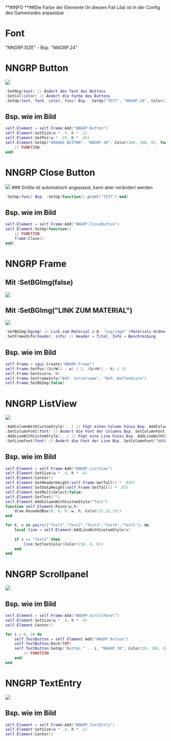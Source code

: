**#INFO
**##Die Farbe der Elemente (In diesem Fall Lila) ist in der Config des Gamemodes anpassbar

# Font
"NNGRP.SIZE" - Bsp. "NNGRP.24"

# NNGRP Button
<img src="https://raw.githubusercontent.com/NupsNils/nngrp_guides/main/ui_elements/imgs/nngrp_button.png">

```LUA
:SetMsg(text) // Ändert den Text des Buttons
:SetCol(color) // Ändert die Farbe des Buttons
:SetUp(text, font, color, func) Bsp. :SetUp("TEST", "NNGRP.24", Color(255, 0, 0), function() print("TEST") end)
```
## Bsp. wie im Bild
```LUA
self.Element = self.Frame:Add("NNGRP.Button")
self.Element:SetSize(w * .5, h * .1)
self.Element:SetPos(w * .25, h * .45)
self.Element:SetUp("ORANGE BUTTON", "NNGRP.30", Color(200, 100, 0), function()
    // FUNKTION
end)
```

# NNGRP Close Button
<img src="https://raw.githubusercontent.com/NupsNils/nngrp_guides/main/ui_elements/imgs/nngrp_closebutton.png">
### Größe ist automatisch angepasst, kann aber verändert werden

```LUA
:SetUp(func) Bsp. :SetUp(function() print("TEST") end)
```
## Bsp. wie im Bild
```LUA
self.Element = self.Frame:Add("NNGRP.CloseButton")
self.Element:SetUp(function()
    // FUNKTION
    frame:Close()
end)
```

# NNGRP Frame
## Mit :SetBGImg(false)
<img src="https://raw.githubusercontent.com/NupsNils/nngrp_guides/main/ui_elements/imgs/nngrp_frame_false.png">

## Mit :SetBGImg("LINK ZUM MATERIAL")
<img src="https://raw.githubusercontent.com/NupsNils/nngrp_guides/main/ui_elements/imgs/nngrp_frame_true.png">

```LUA
:SetBGImg(bgimg) // Link zum Material z.B. "nng/img4" (Materials Ordner bei Addons)
:SetFrameInfo(header, info) // Header = Titel, Info = Beschreibung
```
## Bsp. wie im Bild
```LUA
self.Frame = vgui.Create("NNGRP.Frame")
self.Frame:SetPos((ScrW() - w) / 2, (ScrH() - h) / 2)
self.Frame:SetSize(w, h)
self.Frame:SetFrameInfo("BSP. Servername", "BSP. Waffenkiste")
self.Frame:SetBGImg(false)
```

# NNGRP ListView
<img src="https://raw.githubusercontent.com/NupsNils/nngrp_guides/main/ui_elements/imgs/nngrp_listview.png">

```LUA
:AddColumnWithCustomStyle(...) // Fügt einen Column hinzu Bsp. AddColumnWithCustomStyle("Test")
:SetColumnFont(font) // Ändert die Font der Columns Bsp. SetColumnFont("NNGRP.50")
:AddLineWithCustomStyle(...) // Fügt eine Line hinzu Bsp. AddLineWithCustomStyle("Test")
:SetLineFont(font) // Ändert die Font der Line Bsp. SetColumnFont("NNGRP.50")
```
## Bsp. wie im Bild
```LUA
self.Element = self.Frame:Add("NNGRP.ListView")
self.Element:SetSize(w * .4, h * .4)
self.Element:Center()
self.Element:SetHeaderHeight(self.Frame:GetTall() * .035)
self.Element:SetDataHeight(self.Frame:GetTall() * .03)
self.Element:SetMultiSelect(false)
self.Element:SetText("")
self.Element:AddColumnWithCustomStyle("Test")
function self.Element:Paint(w,h)
    draw.RoundedBox(0, 0, 0, w, h, Color(25,25,25))
end

for k, v in pairs({"Test1","Test2","Test3","Test4","Test5"}) do
    local line = self.Element:AddLineWithCustomStyle(v)
        
    if v == "Test2" then
        line:SetTextColor(Color(150, 0, 0))
    end
end
```

# NNGRP Scrollpanel
<img src="https://raw.githubusercontent.com/NupsNils/nngrp_guides/main/ui_elements/imgs/nngrp_scrollpanel.png">

## Bsp. wie im Bild
```LUA
self.Element = self.Frame:Add("NNGRP.ScrollPanel")
self.Element:SetSize(w * .4, h * .4)
self.Element:Center()

for i = 0, 20 do
    self.TestButton = self.Element:Add("NNGRP.Button")
    self.TestButton:Dock(TOP)
    self.TestButton:SetUp("Button " .. i, "NNGRP.20", Color(20, 100, 20), function()
        // FUNKTION
    end)
end
```

# NNGRP TextEntry
<img src="https://raw.githubusercontent.com/NupsNils/nngrp_guides/main/ui_elements/imgs/nngrp_textentry.png">

## Bsp. wie im Bild
```LUA
self.Element = self.Frame:Add("NNGRP.TextEntry")
self.Element:SetSize(w * .4, h * .1)
self.Element:Center()
```
